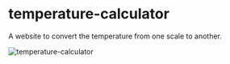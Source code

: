 # temperature-calculator
A website to convert the temperature from one scale to another.
<br>

![temperature-calculator](https://user-images.githubusercontent.com/67148460/91832012-714c5700-ec62-11ea-820c-d9cb9c985786.png)

